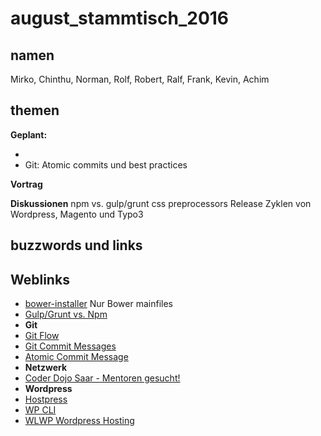 # august_stammtisch_2016

## namen

Mirko, Chinthu, Norman, Rolf, Robert, Ralf, Frank, Kevin, Achim


## themen

  **Geplant:**

  * 
  * Git: Atomic commits und best practices

 **Vortrag** 
 
 
 **Diskussionen**
 npm vs. gulp/grunt
 css preprocessors
 Release Zyklen von Wordpress, Magento und Typo3
 

## buzzwords und links

## Weblinks

* [bower-installer](https://github.com/blittle/bower-installer) Nur Bower mainfiles
* [Gulp/Grunt vs. Npm](https://medium.freecodecamp.com/why-i-left-gulp-and-grunt-for-npm-scripts-3d6853dd22b8)
* **Git**
* [Git Flow](http://nvie.com/posts/a-successful-git-branching-model/)
* [Git Commit Messages](http://chris.beams.io/posts/git-commit/)
* [Atomic Commit Message](https://seesparkbox.com/foundry/atomic_commits_with_git) 
* **Netzwerk**
* [Coder Dojo Saar - Mentoren gesucht!](http://coderdojo-saar.de/)
* **Wordpress**
* [Hostpress](https://www.hostpress.de/)
* [WP CLI](http://wp-cli.org/)
* [WLWP Wordpress Hosting](https://wlwp.eu/)
